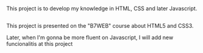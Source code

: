 ###
This project is to develop my knowledge in HTML, CSS and later Javascript.

##
This project is presented on the "B7WEB" course about HTML5 and CSS3.

Later, when I'm gonna be more fluent on Javascript, I will add new funcionalitis at this project 